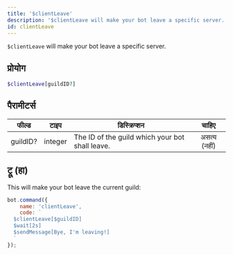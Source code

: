 ```yaml
---
title: '$clientLeave'
description: '$clientLeave will make your bot leave a specific server.'
id: clientLeave
---
```


`$clientLeave` will make your bot leave a specific server.

## प्रोयोग

```php
$clientLeave[guildID?]
```

## पैरामीटर्स

| फील्ड    | टाइप    | डिस्क्रिप्शन                                    |    चाहिए     |
| -------- | ------- | ----------------------------------------------- |:------------:|
| guildID? | integer | The ID of the guild which your bot shall leave. | असत्य (नहीं) |

## ट्रू (हा)

This will make your bot leave the current guild:

```javascript
bot.command({
    name: 'clientLeave',
    code: `
  $clientLeave[$guildID]
  $wait[2s]
  $sendMessage[Bye, I'm leaving!]
  `
});
```
